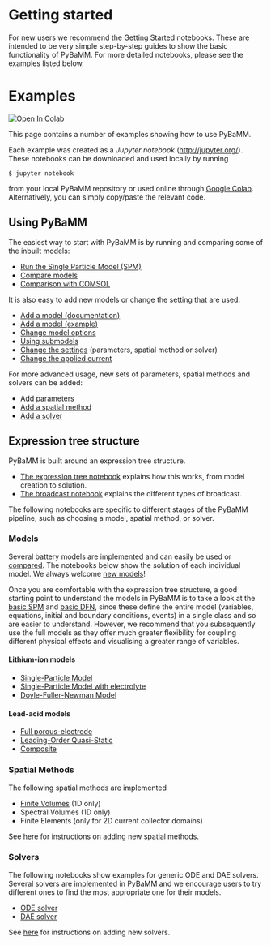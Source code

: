 # Getting started

For new users we recommend the [Getting Started](./Getting%20Started/) notebooks. These are intended to be very simple step-by-step guides to show the basic functionality of PyBaMM. For more detailed notebooks, please see the examples listed below.

# Examples

[![Open In Colab](https://colab.research.google.com/assets/colab-badge.svg)](https://colab.research.google.com/github/pybamm-team/PyBaMM/blob/master/)

This page contains a number of examples showing how to use PyBaMM.

Each example was created as a _Jupyter notebook_ (http://jupyter.org/).
These notebooks can be downloaded and used locally by running
```
$ jupyter notebook
```
from your local PyBaMM repository or used online through [Google Colab](https://colab.research.google.com/github/pybamm-team/PyBaMM/blob/master/). Alternatively, you can simply copy/paste the relevant code.

## Using PyBaMM

The easiest way to start with PyBaMM is by running and comparing some of the inbuilt models:
- [Run the Single Particle Model (SPM)](./models/SPM.ipynb)
- [Compare models](./models/lead-acid.ipynb)
- [Comparison with COMSOL](./compare-comsol-discharge-curve.ipynb)

It is also easy to add new models or change the setting that are used:
- [Add a model (documentation)](https://pybamm.readthedocs.io/en/latest/tutorials/add-model.html)
- [Add a model (example)](./create-model.ipynb)
- [Change model options](./using-model-options_thermal-example.ipynb)
- [Using submodels](./using-submodels.ipynb)
- [Change the settings](./change-settings.ipynb) (parameters, spatial method or solver)
- [Change the applied current](./change-input-current.ipynb)

For more advanced usage, new sets of parameters, spatial methods and solvers can be added:
- [Add parameters](https://pybamm.readthedocs.io/en/latest/tutorials/add-parameter-values.html)
- [Add a spatial method](https://pybamm.readthedocs.io/en/latest/tutorials/add-spatial-method.html)
- [Add a solver](https://pybamm.readthedocs.io/en/latest/tutorials/add-solver.html)



## Expression tree structure

PyBaMM is built around an expression tree structure.

- [The expression tree notebook](expression_tree/expression-tree.ipynb) explains how this works, from model creation to solution.
- [The broadcast notebook](expression_tree/broadcasts.ipynb) explains the different types of broadcast.

The following notebooks are specific to different stages of the PyBaMM pipeline, such as choosing a model, spatial method, or solver.

### Models

Several battery models are implemented and can easily be used or [compared](./models/lead-acid.ipynb). The notebooks below show the solution of each individual model. We always welcome [new models](https://pybamm.readthedocs.io/en/latest/tutorials/add-model.html)!

Once you are comfortable with the expression tree structure, a good starting point to understand the models in PyBaMM is to take a look at the [basic SPM](https://github.com/pybamm-team/PyBaMM/blob/master/pybamm/models/full_battery_models/lithium_ion/basic_spm.py) and [basic DFN](https://github.com/pybamm-team/PyBaMM/blob/master/pybamm/models/full_battery_models/lithium_ion/basic_dfn.py), since these define the entire model (variables, equations, initial and boundary conditions, events) in a single class and so are easier to understand. However, we recommend that you subsequently use the full models as they offer much greater flexibility for coupling different physical effects and visualising a greater range of variables.

#### Lithium-ion models

- [Single-Particle Model](./models/SPM.ipynb)
- [Single-Particle Model with electrolyte](./models/SPMe.ipynb)
- [Doyle-Fuller-Newman Model](./models/DFN.ipynb)

#### Lead-acid models

- [Full porous-electrode](https://pybamm.readthedocs.io/en/latest/source/models/lead_acid/full.html)
- [Leading-Order Quasi-Static](https://pybamm.readthedocs.io/en/latest/source/models/lead_acid/loqs.html)
- [Composite](https://pybamm.readthedocs.io/en/latest/source/models/lead_acid/composite.html)

### Spatial Methods

The following spatial methods are implemented
- [Finite Volumes](./spatial_methods/finite-volumes.ipynb) (1D only)
- Spectral Volumes (1D only)
- Finite Elements (only for 2D current collector domains)

See [here](https://pybamm.readthedocs.io/en/latest/tutorials/add-spatial-method.html) for instructions on adding new spatial methods.

### Solvers

The following notebooks show examples for generic ODE and DAE solvers. Several solvers are implemented in PyBaMM and we encourage users to try different ones to find the most appropriate one for their models.

- [ODE solver](./solvers/ode-solver.ipynb)
- [DAE solver](./solvers/dae-solver.ipynb)

See [here](https://pybamm.readthedocs.io/en/latest/tutorials/add-solver.html) for instructions on adding new solvers.
